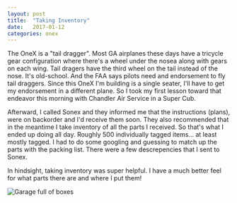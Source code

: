 ```yaml
---
layout: post
title:  "Taking Inventory"
date:   2017-01-12 
categories: onex
---
```


The OneX is a "tail dragger".  Most GA airplanes these days have a tricycle gear configuration where there's a wheel under the nosea along with gears on each wing.  Tail dragers have the third wheel on the tail instead of the nose.  It's old-school.  And the FAA says pilots need and endorsement to fly tail draggers.  Since this OneX I'm building is a single seater, I'll have to get my endorsement in a different plane.  So I took my first lesson toward that endeavor this morning with Chandler Air Service in a Super Cub. 

Afterward, I called Sonex and they informed me that the instructions (plans), were on backorder and I'd receive them soon.  They also recommended that in the meantime I take inventory of all the parts I received.  So that's what I ended up doing all day.  Roughly 500 individually tagged items... at least mostly tagged.  I had to do some googling and guessing to match up the parts with the packing list.  There were a few descrepencies that I sent to Sonex.

In hindsight, taking inventory was super helpful.  I have a much better feel for what parts there are and where I put them! 

![Garage full of boxes](/onex/img/2017-01-12/1.jpg)

